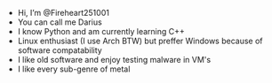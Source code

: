 - Hi, I’m @Fireheart251001
- You can call me Darius
- I know Python and am currently learning C++
- Linux enthusiast (I use Arch BTW) but preffer Windows because of software compatability
- I like old software and enjoy testing malware in VM's
- I like every sub-genre of metal

<!---
Fireheart251001/Fireheart251001 is a ✨ special ✨ repository because its `README.md` (this file) appears on your GitHub profile.
You can click the Preview link to take a look at your changes.
--->
